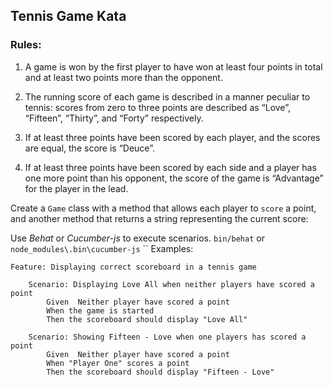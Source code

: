 ## Tennis Game Kata



### Rules:
1. A game is won by the first player to have won at least four points in total and at least two points more than the opponent.

2. The running score of each game is described in a manner peculiar to tennis: scores from zero to three points are described as “Love”, “Fifteen”, “Thirty”, and “Forty” respectively.

3. If at least three points have been scored by each player, and the scores are equal, the score is “Deuce”.

4. If at least three points have been scored by each side and a player has one more point than his opponent, the score of the game is “Advantage” for the player in the lead.


Create a `Game` class with a method that allows each player to `score` a point, and another method that returns a string representing the current score: 

Use *Behat* or *Cucumber-js* to execute scenarios.
`bin/behat` or
`node_modules\.bin\cucumber-js`
``
Examples:

```gherkin
Feature: Displaying correct scoreboard in a tennis game

    Scenario: Displaying Love All when neither players have scored a point
        Given  Neither player have scored a point
        When the game is started
        Then the scoreboard should display "Love All" 
        
    Scenario: Showing Fifteen - Love when one players has scored a point
        Given  Neither player have scored a point
        When "Player One" scores a point
        Then the scoreboard should display "Fifteen - Love" 

```